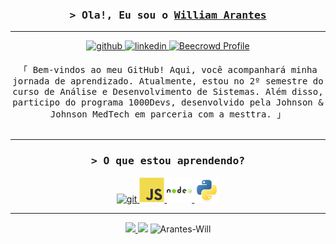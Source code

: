   <!-- Title -->
<h3 align="center">
        <samp>&gt; Ola!, Eu sou o 
                <b><a target="_blank" href="https://github.com/Arantes-Will">William Arantes</a></b>
        </samp>
</h3>

---
<div align="center">
  <a href="https://github.com/Arantes-Will" target="_blank">
  <img src=https://img.shields.io/badge/github-%2324292e.svg?&style=for-the-badge&logo=github&logoColor=white alt=github style="margin-bottom: 5px;" />
  </a>
  <a href="https://www.linkedin.com/in/william-arantes-7ab35a27b/" target="_blank">
  <img src=https://img.shields.io/badge/linkedin-%231E77B5.svg?&style=for-the-badge&logo=linkedin&logoColor=white alt=linkedin style="margin-bottom: 5px;" />
  </a>
   <a href="https://www.beecrowd.com.br/judge/pt/profile/867081"> <img src="https://camo.githubusercontent.com/38d44389f0e6e510bcd916cffb484df9026d4d374160c290f94d1d3db4efb3ca/68747470733a2f2f7777772e62656563726f77642e636f6d2e62722f686f6d652f77702d636f6e74656e742f75706c6f6164732f323032312f30382f62656563726f77645f5f726f786f486f72436c65616e2d736d616c6c2d504e472d312e706e67" alt="Beecrowd Profile" width="100"> </a>
  
<p align="center">
        <!-- Intro -->
        <samp>
                「 Bem-vindos ao meu GitHub! Aqui, você acompanhará minha jornada de aprendizado. Atualmente, estou no 2º semestre do curso de Análise e Desenvolvimento de Sistemas.
  Além disso, participo do programa 1000Devs, desenvolvido pela Johnson & Johnson MedTech em parceria com a mesttra. 」
            <br>   
        </samp>
  <br>

  ---
  <h3 align="center">
        <samp>&gt; O que estou aprendendo? </samp>      
  </h3>
  
<p align="center"> <a href="https://git-scm.com/" target="_blank" rel="noreferrer"> <img src="https://www.vectorlogo.zone/logos/git-scm/git-scm-icon.svg" alt="git" width="40" height="40"/> </a> <a href="https://developer.mozilla.org/en-US/docs/Web/JavaScript" target="_blank" rel="noreferrer"> <img src="https://raw.githubusercontent.com/devicons/devicon/master/icons/javascript/javascript-original.svg" alt="javascript" width="40" height="40"/> </a> <a href="https://nodejs.org" target="_blank" rel="noreferrer"> <img src="https://raw.githubusercontent.com/devicons/devicon/master/icons/nodejs/nodejs-original-wordmark.svg" alt="nodejs" width="40" height="40"/> </a> <a href="https://www.python.org" target="_blank" rel="noreferrer"> <img src="https://raw.githubusercontent.com/devicons/devicon/master/icons/python/python-original.svg" alt="python" width="40" height="40"/> </a> </p>

---

  <div align="center" >
 
  <a href="https://github.com/Arantes-Will/github-readme-stats">
  <img src="https://github-readme-stats.vercel.app/api?username=Arantes-Will&show_icons=true&count_private=true&theme=tokyonight" width="30.8%"/>
  <img src="https://github-readme-stats.vercel.app/api/top-langs/?username=Arantes-Will&layout=compact&theme=tokyonight" width="33.5%" /></a>
  <img src="https://github-readme-streak-stats.herokuapp.com/?user=Arantes-Will&theme=tokyonight" alt="Arantes-Will" width="32.5%"/>
  
  <br/>

 


 

  


